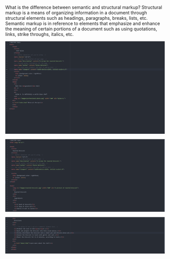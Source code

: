What is the difference between semantic and structural markup?
Structural markup is a means of organizing information in a document through structural elements such as headings, paragraphs, breaks, lists, etc.
Semantic markup is in reference to elements that emphasize and enhance the meaning of certain portions of a document such as using quotations, links, strike throughs, italics, etc.

![Assignment 06 Screenshot 01](./images/assignment-06-screenshot-01.png)

![Assignment 06 Screenshot 02](./images/assignment-06-screenshot-02.png)

![Assignment 06 Screenshot 03](./images/assignment-06-screenshot-03.png)
